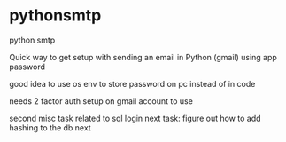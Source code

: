 # pythonsmtp
python smtp

Quick way to get setup with sending an email in Python (gmail) using app password

good idea to use os env to store password on pc instead of in code 

needs 2 factor auth setup on gmail account to use 




second misc task related to sql login 
next task: figure out how to add hashing to the db next
